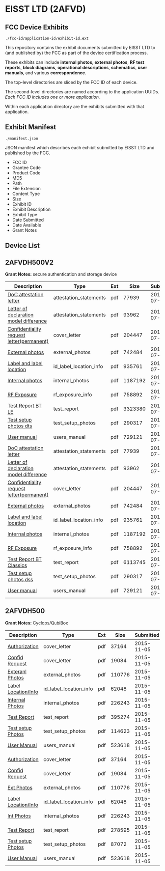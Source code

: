 # EISST LTD (2AFVD)
## FCC Device Exhibits

```
./fcc-id/application-id/exhibit-id.ext
```

This repository contains the exhibit documents submitted by EISST LTD to (and published by) the FCC as part of the device certification process.

These exhibits can include **internal photos**, **external photos**, **RF test reports**, **block diagrams**, **operational descriptions**, **schematics**, **user manuals**, and various **correspondence**.

The top-level directories are sliced by the FCC ID of each device.

The second-level directories are named according to the application UUIDs. *Each FCC ID includes one or more application.*

Within each application directory are the exhibits submitted with that application. 

## Exhibit Manifest

```
./manifest.json
```

JSON manifest which describes each exhibit submitted by EISST LTD and published by the FCC.

- FCC ID
- Grantee Code
- Product Code
- MD5
- Path
- File Extension
- Content Type
- Size
- Exhibit ID
- Exhibit Description
- Exhibit Type
- Date Submitted
- Date Available
- Grant Notes

## Device List
## 2AFVDH500V2
**Grant Notes:** secure authentication and storage device

| Description | Type | Ext | Size | Submitted | Available |
| ----------- | ---- | --- | ---- | --------- | --------- |
| [DoC attestation letter](2AFVDH500V2/28a92f8e6e5fe6a6f6334fed1a596cf9/3461186.pdf) | attestation_statements | pdf | 77939 | 2017-07-12 | 2017-07-12 |
| [Letter of declaration model difference](2AFVDH500V2/28a92f8e6e5fe6a6f6334fed1a596cf9/3461193.pdf) | attestation_statements | pdf | 93962 | 2017-07-12 | 2017-07-12 |
| [Confidentiality request letter(permanent)](2AFVDH500V2/28a92f8e6e5fe6a6f6334fed1a596cf9/3461185.pdf) | cover_letter | pdf | 204447 | 2017-07-12 | 2017-07-12 |
| [External photos](2AFVDH500V2/28a92f8e6e5fe6a6f6334fed1a596cf9/3461187.pdf) | external_photos | pdf | 742484 | 2017-07-12 | 2017-07-12 |
| [Label and label location](2AFVDH500V2/28a92f8e6e5fe6a6f6334fed1a596cf9/3461191.pdf) | id_label_location_info | pdf | 935761 | 2017-07-12 | 2017-07-12 |
| [Internal photos](2AFVDH500V2/28a92f8e6e5fe6a6f6334fed1a596cf9/3461189.pdf) | internal_photos | pdf | 1187192 | 2017-07-12 | 2017-07-12 |
| [RF Exposure](2AFVDH500V2/28a92f8e6e5fe6a6f6334fed1a596cf9/3461198.pdf) | rf_exposure_info | pdf | 758892 | 2017-07-12 | 2017-07-12 |
| [Test Report BT LE](2AFVDH500V2/28a92f8e6e5fe6a6f6334fed1a596cf9/3461261.pdf) | test_report | pdf | 3323380 | 2017-07-12 | 2017-07-12 |
| [Test setup photos dts](2AFVDH500V2/28a92f8e6e5fe6a6f6334fed1a596cf9/3461208.pdf) | test_setup_photos | pdf | 290317 | 2017-07-12 | 2017-07-12 |
| [User manual](2AFVDH500V2/28a92f8e6e5fe6a6f6334fed1a596cf9/3461209.pdf) | users_manual | pdf | 729121 | 2017-07-12 | 2017-07-12 |
| [DoC attestation letter](2AFVDH500V2/0ea0f8228b878af5229f49619d198e63/3461186.pdf) | attestation_statements | pdf | 77939 | 2017-07-12 | 2017-07-12 |
| [Letter of declaration model difference](2AFVDH500V2/0ea0f8228b878af5229f49619d198e63/3461193.pdf) | attestation_statements | pdf | 93962 | 2017-07-12 | 2017-07-12 |
| [Confidentiality request letter(permanent)](2AFVDH500V2/0ea0f8228b878af5229f49619d198e63/3461185.pdf) | cover_letter | pdf | 204447 | 2017-07-12 | 2017-07-12 |
| [External photos](2AFVDH500V2/0ea0f8228b878af5229f49619d198e63/3461187.pdf) | external_photos | pdf | 742484 | 2017-07-12 | 2017-07-12 |
| [Label and label location](2AFVDH500V2/0ea0f8228b878af5229f49619d198e63/3461191.pdf) | id_label_location_info | pdf | 935761 | 2017-07-12 | 2017-07-12 |
| [Internal photos](2AFVDH500V2/0ea0f8228b878af5229f49619d198e63/3461189.pdf) | internal_photos | pdf | 1187192 | 2017-07-12 | 2017-07-12 |
| [RF Exposure](2AFVDH500V2/0ea0f8228b878af5229f49619d198e63/3461198.pdf) | rf_exposure_info | pdf | 758892 | 2017-07-12 | 2017-07-12 |
| [Test Report BT Classics](2AFVDH500V2/0ea0f8228b878af5229f49619d198e63/3461201.pdf) | test_report | pdf | 6113745 | 2017-07-12 | 2017-07-12 |
| [Test setup photos dss](2AFVDH500V2/0ea0f8228b878af5229f49619d198e63/3461208.pdf) | test_setup_photos | pdf | 290317 | 2017-07-12 | 2017-07-12 |
| [User manual](2AFVDH500V2/0ea0f8228b878af5229f49619d198e63/3461209.pdf) | users_manual | pdf | 729121 | 2017-07-12 | 2017-07-12 |
## 2AFVDH500
**Grant Notes:** Cyclops/QubiBox

| Description | Type | Ext | Size | Submitted | Available |
| ----------- | ---- | --- | ---- | --------- | --------- |
| [Authorization](2AFVDH500/5e981b3a45fb740e56e3b246e2743a68/2804309.pdf) | cover_letter | pdf | 37164 | 2015-11-05 | 2015-11-05 |
| [Confid Request](2AFVDH500/5e981b3a45fb740e56e3b246e2743a68/2804310.pdf) | cover_letter | pdf | 19084 | 2015-11-05 | 2015-11-05 |
| [Exteranl Photos](2AFVDH500/5e981b3a45fb740e56e3b246e2743a68/2804311.pdf) | external_photos | pdf | 110776 | 2015-11-05 | 2015-11-05 |
| [Label Location/Info](2AFVDH500/5e981b3a45fb740e56e3b246e2743a68/2804313.pdf) | id_label_location_info | pdf | 62048 | 2015-11-05 | 2015-11-05 |
| [Internal Photos](2AFVDH500/5e981b3a45fb740e56e3b246e2743a68/2804312.pdf) | internal_photos | pdf | 226243 | 2015-11-05 | 2015-11-05 |
| [Test Report](2AFVDH500/5e981b3a45fb740e56e3b246e2743a68/2804316.pdf) | test_report | pdf | 395274 | 2015-11-05 | 2015-11-05 |
| [Test setup Photos](2AFVDH500/5e981b3a45fb740e56e3b246e2743a68/2804314.pdf) | test_setup_photos | pdf | 114623 | 2015-11-05 | 2015-11-05 |
| [User Manual](2AFVDH500/5e981b3a45fb740e56e3b246e2743a68/2804315.pdf) | users_manual | pdf | 523618 | 2015-11-05 | 2015-11-05 |
| [Authorization](2AFVDH500/0b14942894d327289c8d07cb5ddfd1c1/2804309.pdf) | cover_letter | pdf | 37164 | 2015-11-05 | 2015-11-05 |
| [Confid Request](2AFVDH500/0b14942894d327289c8d07cb5ddfd1c1/2804310.pdf) | cover_letter | pdf | 19084 | 2015-11-05 | 2015-11-05 |
| [Ext Photos](2AFVDH500/0b14942894d327289c8d07cb5ddfd1c1/2804311.pdf) | external_photos | pdf | 110776 | 2015-11-05 | 2015-11-05 |
| [Label Location/Info](2AFVDH500/0b14942894d327289c8d07cb5ddfd1c1/2804313.pdf) | id_label_location_info | pdf | 62048 | 2015-11-05 | 2015-11-05 |
| [Int Photos](2AFVDH500/0b14942894d327289c8d07cb5ddfd1c1/2804312.pdf) | internal_photos | pdf | 226243 | 2015-11-05 | 2015-11-05 |
| [Test Report](2AFVDH500/0b14942894d327289c8d07cb5ddfd1c1/2804341.pdf) | test_report | pdf | 278595 | 2015-11-05 | 2015-11-05 |
| [Test setup Photos](2AFVDH500/0b14942894d327289c8d07cb5ddfd1c1/2804339.pdf) | test_setup_photos | pdf | 87072 | 2015-11-05 | 2015-11-05 |
| [User Manual](2AFVDH500/0b14942894d327289c8d07cb5ddfd1c1/2804315.pdf) | users_manual | pdf | 523618 | 2015-11-05 | 2015-11-05 |
